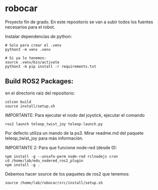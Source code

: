 # robocar

Proyecto fin de grado. En este repositorio se van a subir todos los fuentes necesarios para el robot.

Instalar dependencias de python: 

```
# Solo para crear el .venv
python3 -m venv .venv

# Si ya lo tenemos: 
source .venv/bin/activate
python3 -m pip install -r requirements.txt

```

## Build ROS2 Packages: 

en el directorio raíz del repositorio: 
```
colcon build 
source install/setup.sh
```


IMPORTANTE: Para ejecutar el nodo del joystick, ejecutar el comando 
```
ros2 launch teleop_twist_joy teleop-launch.py
```
Por defecto utiliza un mando de la ps3. Mirar readme.md del paquete teleop_twist_joy para más información.

IMPORTANTE 2: Para que funcione node-red (desde 0):
```
npm install -g --unsafe-perm node-red rclnodejs cron
cd /home/lab/edu_nodered_ros2_plugin
npm install -g .
```
Debemos hacer source de los paquetes de ros2 que tenemos:
```
source /home/lab/robocar/src/install/setup.sh
```
